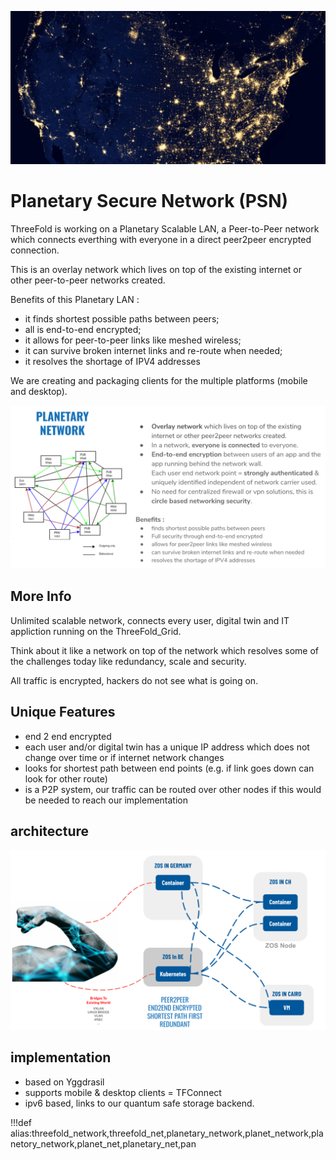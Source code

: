 ![](img/planet_network.png)

# Planetary Secure Network (PSN)

ThreeFold is working on a Planetary Scalable LAN, a Peer-to-Peer network which connects everthing with everyone in a direct peer2peer encrypted connection.

This is an overlay network which lives on top of the existing internet or other peer-to-peer networks created.

Benefits of this Planetary LAN :

- it finds shortest possible paths between peers;
- all is end-to-end encrypted;
- it allows for peer-to-peer links like meshed wireless;
- it can survive broken internet links and re-route when needed;
- it resolves the shortage of IPV4 addresses

We are creating and packaging clients for the multiple platforms (mobile and desktop).

![](img/planetary_network_0.png)

## More Info

Unlimited scalable network, connects every user, digital twin and IT appliction running on the ThreeFold_Grid.

Think about it like a network on top of the network which resolves some of the challenges today like redundancy, scale and security.

All traffic is encrypted, hackers do not see what is going on.

## Unique Features

- end 2 end encrypted
- each user and/or digital twin has a unique IP address which does not change over time or if internet network changes
- looks for shortest path between end points (e.g. if link goes down can look for other route)
- is a P2P system, our traffic can be routed over other nodes if this would be needed to reach our implementation

## architecture

![](img/qsnetwork_architecture.png)

## implementation

- based on Yggdrasil
- supports mobile & desktop clients = TFConnect
- ipv6 based, links to our quantum safe storage backend.

!!!def alias:threefold_network,threefold_net,planetary_network,planet_network,planetory_network,planet_net,planetary_net,pan
